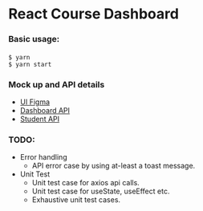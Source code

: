 # React Course Dashboard

### Basic usage:
#### 
```
$ yarn
$ yarn start
```

### Mock up and API details
- [UI Figma](https://www.figma.com/proto/nV7wbfWA7aatuC34HjnrkG/Course-Dashboard?node-id=0%3A1)
- [Dashboard API](http://my-json-server.typicode.com/shripad-agashe/fake-api/dashboard)
- [Student API](http://my-json-server.typicode.com/shripad-agashe/fake-api/students)

### TODO:
- Error handling
    - API error case by using at-least a toast message.
- Unit Test
    - Unit test case for axios api calls.
    - Unit test case for useState, useEffect etc.
    - Exhaustive unit test cases.